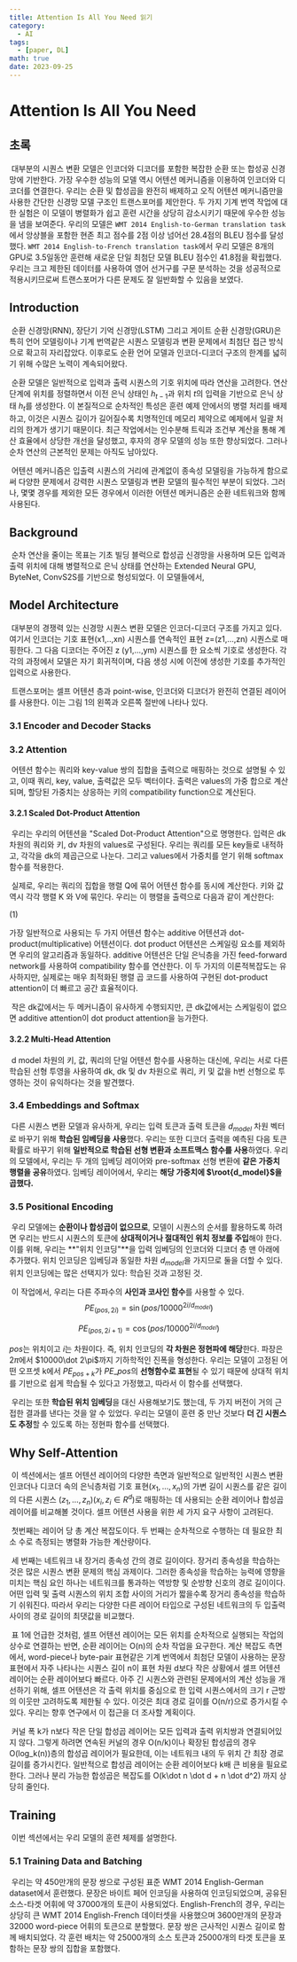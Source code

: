 ```yaml
---
title: Attention Is All You Need 읽기
category:
  - AI
tags:
  - [paper, DL]
math: true
date: 2023-09-25
---
```




# **Attention Is All You Need**

## 초록

​	대부분의 시퀀스 변환 모델은 인코더와 디코더를 포함한 복잡한 순환 또는 합성공 신경망에 기반한다. 가장 우수한 성능의 모델 역시 어텐션 메커니즘을 이용하여 인코더와 디코더를 연결한다. 우리는 순환 및 합성곱을 완전히 배제하고 오직 어텐션 메커니즘만을 사용한 간단한 신경망 모델 구조인 트랜스포머를 제안한다. 두 가지 기계 번역 작업에 대한 실험은 이 모델이 병렬화가 쉽고 훈련 시간을 상당히 감소시키기 때문에 우수한 성능을 냄을 보여준다. 우리의 모델은 `WMT 2014 English-to-German translation task`에서 앙상블을 포함한 현존 최고 점수를 2점 이상 넘어선 28.4점의 BLEU 점수를 달성했다. `WMT 2014 English-to-French translation task`에서 우리 모델은 8개의 GPU로 3.5일동안 훈련해 새로운 단일 최첨단 모델 BLEU 점수인 41.8점을 확립했다. 우리는 크고 제한된 데이터를 사용하여 영어 선거구를 구문 분석하는 것을 성공적으로 적용시키므로써 트랜스포머가 다른 문제도 잘 일반화할 수 있음을 보였다.



## Introduction

​	순환 신경망(RNN), 장단기 기억 신경망(LSTM) 그리고 게이트 순환 신경망(GRU)은 특히 언어 모델링이나 기계 번역같은 시퀀스 모델링과 변환 문제에서 최첨단 접근 방식으로 확고히 자리잡았다. 이후로도 순환 언어 모델과 인코더-디코더 구조의 한계를 넓히기 위해 수많은 노력이 계속되어왔다.

​	순환 모델은 일반적으로 입력과 출력 시퀀스의 기호 위치에 따라 연산을 고려한다. 연산 단계에 위치를 정렬하면서 이전 은닉 상태인 $h_{t-1}$과 위치 $t$의 입력을 기반으로 은닉 상태 $h_t$를 생성한다. 이 본질적으로 순차적인 특성은 훈련 예제 안에서의 병렬 처리를 배제하고, 이것은 시퀀스 길이가 길어질수록 치명적인데 메모리 제약으로 예제에서 일괄 처리의 한계가 생기기 때문이다. 최근 작업에서는 인수분해 트릭과 조건부 계산을 통해 계산 효율에서 상당한 개선을 달성했고, 후자의 경우 모델의 성능 또한 향상되었다. 그러나 순차 연산의 근본적인 문제는 아직도 남아있다.

​	어텐션 메커니즘은 입출력 시퀀스의 거리에 관계없이 종속성 모델링을 가능하게 함으로써 다양한 문제에서 강력한 시퀀스 모델링과 변환 모델의 필수적인 부분이 되었다. 그러나, 몇몇 경우를 제외한 모든 경우에서 이러한 어텐션 메커니즘은 순환 네트워크와 함께 사용된다.



## Background

​	순차 연산을 줄이는 목표는 기초 빌딩 블럭으로 합성곱 신경망을 사용하며 모든 입력과 출력 위치에 대해 병렬적으로 은닉 상태를 연산하는 Extended Neural GPU, ByteNet, ConvS2S를 기반으로 형성되었다. 이 모델들에서, 



## Model Architecture

​	대부분의 경쟁력 있는 신경망 시퀀스 변환 모델은 인코더-디코더 구조를 가지고 있다. 여기서 인코더는 기호 표현(x1,..,xn) 시퀀스를 연속적인 표현 z=(z1,...,zn) 시퀀스로 매핑한다. 그 다음 디코더는 주어진 z (y1,...,ym) 시퀀스를 한 요소씩 기호로 생성한다. 각각의 과정에서 모델은 자기 회귀적이며, 다음 생성 시에 이전에 생성한 기호를 추가적인 입력으로 사용한다.

​	트랜스포머는 셀프 어텐션 층과 point-wise, 인코더와 디코더가 완전히 연결된 레이어를 사용한다. 이는 그림 1의 왼쪽과 오른쪽 절반에 나타나 있다.

### 3.1 Encoder and Decoder Stacks

### 3.2 Attention

​	어텐션 함수는 쿼리와 key-value 쌍의 집합을 출력으로 매핑하는 것으로 설명될 수 있고, 이때 쿼리, key, value, 출력값은 모두 벡터이다. 출력은 values의 가중 합으로 계산되며, 할당된 가중치는 상응하는 키의 compatibility function으로 계산된다.

#### 3.2.1 Scaled Dot-Product Attention

​	우리는 우리의 어텐션을 "Scaled Dot-Product Attention"으로 명명한다. 입력은 dk 차원의 쿼리와 키, dv 차원의 values로 구성된다. 우리는 쿼리를 모든 key들로 내적하고, 각각을 dk의 제곱근으로 나눈다. 그리고 values에서 가중치를 얻기 위해 softmax 함수를 적용한다.

​	실제로, 우리는 쿼리의 집합을 행렬 Q에 묶어 어텐션 함수를 동시에 계산한다. 키와 값 역시 각각 행렬 K 와 V에 묶인다. 우리는 이 행렬을 출력으로 다음과 같이 계산한다:

(1)

 가장 일반적으로 사용되는 두 가지 어텐션 함수는 additive 어텐션과 dot-product(multiplicative) 어텐션이다. dot product 어텐션은 스케일링 요소를 제외하면 우리의 알고리즘과 동일하다. additive 어텐션은 단일 은닉층을 가진 feed-forward network를 사용하여 compatibility 함수를 연산한다. 이 두 가지의 이론적복잡도는 유사하지만, 실제로는 매우 최적화된 행렬 곱 코드를 사용하여 구현된 dot-product attention이 더 빠르고 공간 효율적이다.

​	작은 dk값에서는 두 메커니즘이 유사하게 수행되지만, 큰 dk값에서는 스케일링이 없으면 additive attention이 dot product attention을 능가한다.



#### 3.2.2 Multi-Head Attention

​	d model 차원의 키, 값, 쿼리의 단일 어텐션 함수를 사용하는 대신에, 우리는 서로 다른 학습된 선형 투영을 사용하여 dk, dk 및 dv 차원으로 쿼리, 키 및 값을 h번 선형으로 투영하는 것이 유익하다는 것을 발견했다.



### 3.4 Embeddings and Softmax

​	다른 시퀀스 변환 모델과 유사하게, 우리는 입력 토큰과 출력 토큰을 $d_{model}$ 차원 벡터로 바꾸기 위해 **학습된 임베딩을 사용**했다. 우리는 또한 디코더 출력을 예측된 다음 토큰 확률로 바꾸기 위해 **일반적으로 학습된 선형 변환과 소프트맥스 함수를 사용**하였다. 우리의 모델에서, 우리는 두 개의 임베딩 레이어와 pre-softmax 선형 변환에 **같은 가중치 행렬을 공유**하였다. 임베딩 레이어에서, 우리는 **해당 가중치에 $\root{d_model}$을 곱했다.**



### 3.5 Positional Encoding

​	우리 모델에는 **순환이나 합성곱이 없으므로**, 모델이 시퀀스의 순서를 활용하도록 하려면 우리는 반드시 시퀀스의 토큰에 **상대적이거나 절대적인 위치 정보를 주입**해야 한다. 이를 위해, 우리는 **"위치 인코딩"**을 입력 임베딩의 인코더와 디코더 층 맨 아래에 추가했다. 위치 인코딩은 임베딩과 동일한 차원 $d_{model}$을 가지므로 둘을 더할 수 있다. 위치 인코딩에는 많은 선택지가 있다: 학습된 것과 고정된 것.

​	이 작업에서, 우리는 다른 주파수의 **사인과 코사인 함수**를 사용할 수 있다.
$$
PE_{(pos, 2i)}=\sin (pos/10000^{2i/d_{model}})
$$

$$
PE_{(pos,2i+1)}=\cos (pos/10000^{2i/d_{model}})
$$

$pos$는 위치이고 $i$는 차원이다. 즉, 위치 인코딩의 **각 차원은 정현파에 해당**한다. 파장은 $2\pi$에서 $10000\dot 2\pi$까지 기하학적인 진폭을 형성한다. 우리는 모델이 고정된 어떤 오프셋 k에서 $PE_{pos+k}$가 $PE\_{pos}$의 **선형함수로 표현**될 수 있기 때문에 상대적 위치를 기반으로 쉽게 학습될 수 있다고 가정했고, 따라서 이 함수를 선택했다.

​	우리는 또한 **학습된 위치 임베딩**을 대신 사용해보기도 했는데, 두 가지 버전이 거의 근접한 결과를 낸다는 것을 알 수 있었다. 우리는 모델이 훈련 중 만난 것보다 **더 긴 시퀀스도 추정**할 수 있도록 하는 정현파 함수를 선택했다.



## Why Self-Attention

​	이 섹션에서는 셀프 어텐션 레이어의 다양한 측면과 일반적으로 일반적인 시퀀스 변환 인코더나 디코더 속의 은닉층처럼 기호 표현$(x_1,...,x_n)$의 가변 길이 시퀀스를 같은 길이의 다른 시퀀스 $(z_1,...,z_n) (x_i , z_i \in R^d)$로 매핑하는 데 사용되는 순환 레이어나 합성곱 레이어를 비교해볼 것이다. 셀프 어텐션 사용을 위한 세 가지 요구 사항이 고려된다.

​	첫번째는 레이어 당 총 계산 복잡도이다. 두 번째는 순차적으로 수행하는 데 필요한 최소 수로 측정되는 병렬화 가능한 계산량이다.

​	세 번째는 네트워크 내 장거리 종속성 간의 경로 길이이다. 장거리 종속성을 학습하는 것은 많은 시퀀스 변환 문제의 핵심 과제이다. 그러한 종속성을 학습하는 능력에 영향을 미치는 핵심 요인 하나는 네트워크를 통과하는 역방향 및 순방향 신호의 경로 길이이다. 어떤 입력 및 출력 시퀀스의 위치 조합 사이의 거리가 짧을수록 장거리 종속성을 학습하기 쉬워진다. 따라서 우리는 다양한 다른 레이어 타입으로 구성된 네트워크의 두 입출력 사이의 경로 길이의 최댓값을 비교했다.

​	표 1에 언급한 것처럼, 셀프 어텐션 레이어는 모든 위치를 순차적으로 실행되는 작업의 상수로 연결하는 반면, 순환 레이어는 O(n)의 순차 작업을 요구한다. 계산 복잡도 측면에서, word-piece나 byte-pair 표현같은 기계 번역에서 최첨단 모델이 사용하는 문장 표현에서 자주 나타나는 시퀀스 길이 n이 표현 차원 d보다 작은 상황에서 셀프 어텐션 레이어는 순환 레이어보다 빠르다. 아주 긴 시퀀스와 관련된 문제에서의 계산 성능을 개선하기 위해, 셀프 어텐션은 각 출력 위치를 중심으로 한 입력 시퀀스에서의 크기 r 근방의 이웃만 고려하도록 제한될 수 있다. 이것은 최대 경로 길이를 O(n/r)으로 증가시킬 수 있다. 우리는 향후 연구에서 이 접근을 더 조사할 계획이다.

​	커널 폭 k가 n보다 작은 단일 합성곱 레이어는 모든 입력과 출력 위치쌍과 연결되어있지 않다. 그렇게 하려면 연속된 커널의 경우 O(n/k)이나 확장된 합성곱의 경우 O(log_k(n))층의 합성곱 레이어가 필요한데, 이는 네트워크 내의 두 위치 간 최장 경로 길이를 증가시킨다. 일반적으로 합성곱 레이어는 순환 레이어보다 k배 큰 비용을 필요로 한다. 그러나 분리 가능한 합성곱은 복잡도를 O(k\dot n \dot d + n \dot d^2) 까지 상당히 줄인다.



## Training

​	이번 섹션에서는 우리 모델의 훈련 체제를 설명한다.

### 5.1 Training Data and Batching

​	우리는 약 450만개의 문장 쌍으로 구성된 표준 WMT 2014 English-German dataset에서 훈련했다. 문장은 바이트 페어 인코딩을 사용하여 인코딩되었으며, 공유된 소스-타겟 어휘에 약 37000개의 토큰이 사용되었다. English-French의 경우, 우리는 상당히 큰 WMT 2014 English-French 데이터셋을 사용했으며 3600만개의 문장과 32000 word-piece 어휘의 토큰으로 분할했다. 문장 쌍은 근사적인 시퀀스 길이로 함께 배치되었다. 각 훈련 배치는 약 25000개의 소스 토큰과 25000개의 타겟 토큰을 포함하는 문장 쌍의 집합을 포함했다.





